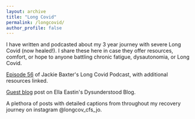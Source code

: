 ```yaml
---
layout: archive
title: "Long Covid"
permalink: /longcovid/
author_profile: false
---
```


I have written and podcasted about my 3 year journey with severe Long Covid (now healed!). I share these here in case they offer resources, comfort, or hope to anyone battling chronic fatigue, dysautonomia, or Long Covid.

[Episode 56](https://www.buzzsprout.com/1835170/11263516) of Jackie Baxter's Long Covid Podcast, with additional resources linked.

[Guest blog](https://www.dysunderstood.com/blog/johannastory) post on Ella Eastin's Dysunderstood Blog.

A plethora of posts with detailed captions from throughout my recovery journey on instagram @longcov_cfs_jo.

